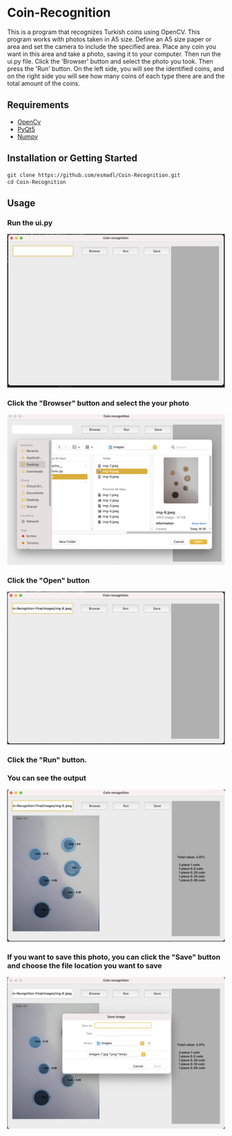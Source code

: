 # Coin-Recognition

This is a program that recognizes Turkish coins using OpenCV. This program works with photos taken in A5 size. 
Define an A5 size paper or area and set the camera to include the specified area. Place any coin you want in this area and take a photo, 
saving it to your computer. Then run the ui.py file. Click the 'Browser' button and select the photo you took. Then press the 'Run' button.
On the left side, you will see the identified coins, and on the right side you will see how many coins of each type there are and the total amount 
of the coins.

## Requirements

+ [OpenCv](https://opencv.org)
+ [PyQt5](https://pypi.org/project/PyQt5/)
+ [Numpy](https://numpy.org)

## Installation or Getting Started

	git clone https://github.com/esmadl/Coin-Recognition.git
    cd Coin-Recognition

## Usage
  ### Run the ui.py

  ![SS](/ss/ss1.png?raw=false "Optional Title")
  
  ### Click the "Browser" button and select the your photo
  
  ![SS](/ss/ss2.png?raw=true "Optional Title")
  
  ### Click the "Open" button
  ![SS](/ss/ss3.png?raw=true "Optional Title")
  
  ### Click the "Run" button.
  ### You can see the output
  ![SS](/ss/ss4.png?raw=true "Optional Title")
   
  ### If you want to save this photo, you can click the "Save" button and choose the file location you want to save
  ![SS](/ss/ss5.png?raw=true "Optional Title")
  


    
